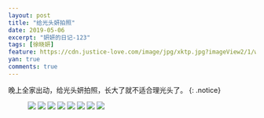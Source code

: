 ```yaml
---
layout: post
title: "给光头妍拍照"
date: 2019-05-06
excerpt: "妍妍的日记-123"
tags: [徐晓妍]
feature: https://cdn.justice-love.com/image/jpg/xktp.jpg?imageView2/1/w/1200/h/500
yan: true
comments: true
---
```

晚上全家出动，给光头妍拍照，长大了就不适合理光头了。
{: .notice}
<figure>
    <img src="{{ site.staticUrl }}/yanyan/image/guangtoupaizhao1.jpg?imageMogr2/auto-orient" />
    <img src="{{ site.staticUrl }}/yanyan/image/guangtoupaizhao2.jpg?imageMogr2/auto-orient" />
    <img src="{{ site.staticUrl }}/yanyan/image/guangtoupaizhao3.jpg?imageMogr2/auto-orient" />
    <img src="{{ site.staticUrl }}/yanyan/image/guangtoupaizhao4.jpg?imageMogr2/auto-orient" />
    <img src="{{ site.staticUrl }}/yanyan/image/guangtoupaizhao5.jpg?imageMogr2/auto-orient" />
    <img src="{{ site.staticUrl }}/yanyan/image/guangtoupaizhao6.jpg?imageMogr2/auto-orient" />
    <img src="{{ site.staticUrl }}/yanyan/image/guangtoupaizhao7.jpg?imageMogr2/auto-orient" />
    <img src="{{ site.staticUrl }}/yanyan/image/guangtoupaizhao8.jpg?imageMogr2/auto-orient" />
</figure>

